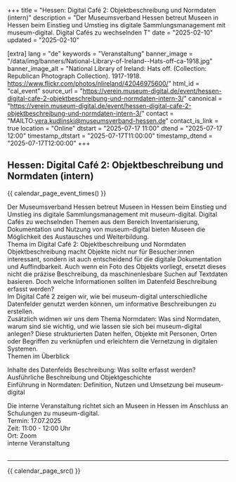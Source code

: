 +++
title = "Hessen: Digital Café 2: Objektbeschreibung und Normdaten (intern)"
description = "Der Museumsverband Hessen betreut Museen in Hessen beim Einstieg und Umstieg ins digitale Sammlungsmanagement mit museum-digital. Digital Cafés zu wechselnden T"
date = "2025-02-10"
updated = "2025-02-10"

[extra]
lang = "de"
keywords = "Veranstaltung"
banner_image = "/data/img/banners/National-Library-of-Ireland--Hats-off-ca-1918.jpg"
banner_image_alt = "National Library of Ireland:  Hats off. (Collection: Republican Photograph Collection). 1917-1918. https://www.flickr.com/photos/nlireland/42046975600/"
html_id = "cal_event"
source_url = "https://verein.museum-digital.de/event/hessen-digital-cafe-2-objektbeschreibung-und-normdaten-intern-3/"
canonical = "https://verein.museum-digital.de/event/hessen-digital-cafe-2-objektbeschreibung-und-normdaten-intern-3/"
contact = "MAILTO:vera.kudlinski@museumsverband-hessen.de"
contact_is_link = true
location = "Online"
dtstart = "2025-07-17 11:00"
dtend = "2025-07-17 12:00"
timestamp_dtstart = "2025-07-17T11:00:00"
timestamp_dtend = "2025-07-17T12:00:00"
+++

## Hessen: Digital Café 2: Objektbeschreibung und Normdaten (intern)

{{ calendar_page_event_times() }}

Der Museumsverband Hessen betreut Museen in Hessen beim Einstieg und Umstieg ins digitale Sammlungsmanagement mit museum-digital. Digital Cafés zu wechselnden Themen aus dem Bereich Inventarisierung, Dokumentation und Nutzung von museum-digital bieten Museen die Möglichkeit des Austausches und Weiterbildung. <br />
Thema im Digital Café 2: Objektbeschreibung und Normdaten <br />
Objektbeschreibung macht Objekte nicht nur für Besucher:innen interessant, sondern ist auch entscheidend für die digitale Dokumentation und Auffindbarkeit. Auch wenn ein Foto des Objekts vorliegt, ersetzt dieses nicht die präzise Beschreibung, da maschinenlesbare Suchen auf Textdaten basieren. Doch welche Informationen sollten im Datenfeld Beschreibung erfasst werden? <br />
Im Digital Café 2 zeigen wir, wie bei museum-digital unterschiedliche Datenfelder genutzt werden können, um informative Beschreibungen zu erstellen. <br />
Zusätzlich widmen wir uns dem Thema Normdaten: Was sind Normdaten, warum sind sie wichtig, und wie lassen sie sich bei museum-digital anlegen? Diese strukturierten Daten helfen, Objekte mit Personen, Orten oder Begriffen zu verknüpfen und erleichtern die Vernetzung in digitalen Systemen. <br />
Themen im Überblick 

Inhalte des Datenfelds Beschreibung: Was sollte erfasst werden?<br />
Ausführliche Beschreibung und Objektgeschichte<br />
Einführung in Normdaten: Definition, Nutzen und Umsetzung bei museum-digital

Die interne Veranstaltung richtet sich an Museen in Hessen im Anschluss an Schulungen zu museum-digital. <br />
Termin: 17.07.2025<br />
Zeit: 11:00 - 12:00 Uhr<br />
Ort: Zoom <br />
interne Veranstaltung <br />
 <br />


----

{{ calendar_page_src() }}